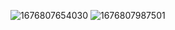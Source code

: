 
![1676807654030](https://user-images.githubusercontent.com/102135008/219947226-cd5f12b1-2145-4180-9813-7b7c1032102c.jpg)
![1676807987501](https://user-images.githubusercontent.com/102135008/219947223-8d4225ff-c0ef-4eba-a21a-5bfad052f58c.jpg)
